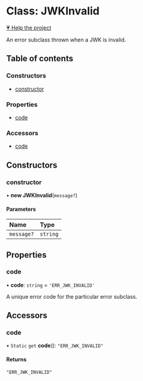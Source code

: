 # Class: JWKInvalid

[💗 Help the project](https://github.com/sponsors/panva)

An error subclass thrown when a JWK is invalid.

## Table of contents

### Constructors

- [constructor](util_errors.JWKInvalid.md#constructor)

### Properties

- [code](util_errors.JWKInvalid.md#code)

### Accessors

- [code](util_errors.JWKInvalid.md#code-1)

## Constructors

### constructor

• **new JWKInvalid**(`message?`)

#### Parameters

| Name | Type |
| :------ | :------ |
| `message?` | `string` |

## Properties

### code

• **code**: `string` = `'ERR_JWK_INVALID'`

A unique error code for the particular error subclass.

## Accessors

### code

• `Static` `get` **code**(): ``"ERR_JWK_INVALID"``

#### Returns

``"ERR_JWK_INVALID"``
